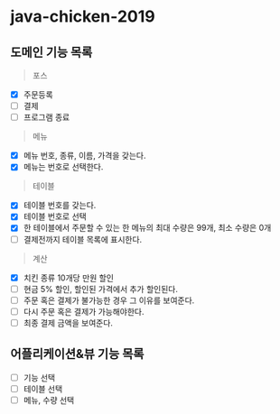 # java-chicken-2019

## 도메인 기능 목록
 > 포스
 - [X] 주문등록
 - [ ] 결제
 - [ ] 프로그램 종료
 > 메뉴
 - [X] 메뉴 번호, 종류, 이름, 가격을 갖는다.
 - [X] 메뉴는 번호로 선택한다.
 > 테이블
 - [X] 테이블 번호를 갖는다.
 - [X] 테이블 번호로 선택
 - [X] 한 테이블에서 주문할 수 있는 한 메뉴의 최대 수량은 99개, 최소 수량은 0개
 - [ ] 결제전까지 테이블 목록에 표시한다.
 > 계산
 - [X] 치킨 종류 10개당 만원 할인
 - [ ] 현금 5% 할인, 할인된 가격에서 추가 할인된다.
 - [ ] 주문 혹은 결제가 불가능한 경우 그 이유를 보여준다.
 - [ ] 다시 주문 혹은 결제가 가능해야한다.
 - [ ] 최종 결제 금액을 보여준다.
 
## 어플리케이션&뷰 기능 목록
 - [ ] 기능 선택
 - [ ] 테이블 선택
 - [ ] 메뉴, 수량 선택